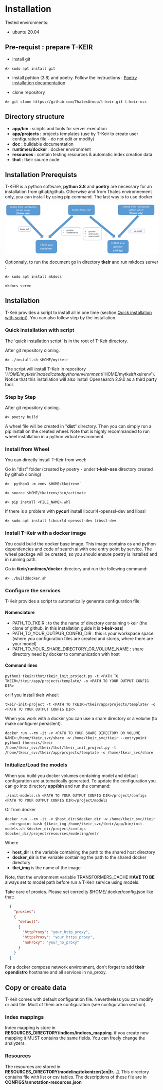 # Installation

Tested environments:

* ubuntu 20.04


## Pre-requist : prepare T-KEIR

* install git

```shell  title="Example under ubuntu"
#> sudo apt install git
```

* install pyhton (3.8) and poetry. Follow the instructions : [Poetry installation documentation](https://python-poetry.org/docs)


* clone repository

```shell  title="Example of repository clonning into 't-keir-oss' directory"
#> git clone https://github.com/ThalesGroup/t-keir.git t-keir-oss
```

## Directory structure

* **app/bin**           : scripts and tools for server execution
* **app/projects**      : projects templates (use by T-Keir to create user configuration file - do not edit or modify)
* **doc**               : buildable documentation
* **runtimes/docker**   : docker environment
* **resources**         : contain testing resources & automatic index creation data
* **thot**              : tkeir source code


## Installation Prerequists

T-KEIR is a python software, **python 3.8** and **poetry** are necessary for an installation from gitlab/github.
Otherwise and from Thales environnement only, you can install by using pip command. The last way is to use docker

![Screenshot](resources/images/doc-tkeir-install-strategies.png)


Optionnaly, to run the document go in directory **tkeir** and run mkdocs server :

```shell  title="Example of mkdocs installation under ubuntu"
#> sudo apt install mkdocs
```


```shell  title="Run the documentation server with mkdocs"
mkdocs serve
```

## Installation

T-Keir provides a script to install all in one time (section [Quick installation with script](#Quick-installation-with-script)).
You can also follow step by the installation.

### Quick installation with script

The 'quick installation script' is in the root of T-Keir directory. 

After git repository cloning.
```shell  title="Install T-Keir"
#> ./install.sh $HOME/mytkeir
```

The script will install T-Keir in repository '$HOME/mytkeir' in a dedicated python environment ('$HOME/mytkeir/tkeirenv').
Notice that this installation will also install Opensearch 2.9.0 as a third party tool.

### Step by Step

After git repository cloning.
```shell  title="Build a python wheel package:"
#> poetry build
```

A wheel file will be created in "**dist**" directory. Then you can simply run a pip install on the created wheel.
Note that is highly recommanded to run wheel installation in a python virtual environment.

### Install from Wheel

You can directly install T-Keir from weel:

Go in "dist" folder (created by poetry - under **t-keir-oss** directory created by github cloning)

```shell  title="Create a python virtual environement:"
#>  python3 -m venv $HOME/tkeirenv`
```

```shell  title="Activate you environement:"
#> source $HOME/tkeirenv/bin/activate
```

```shell  title="Install the Wheel:"
#> pip install <FILE_NAME>.whl
```

If there is a problem with **pycurl** install libcurl4-openssl-dev and libssl

```shell  title="E.G under debian/ubuntu:"
#> sudo apt install libcurl4-openssl-dev libssl-dev
```

### Install T-Keir with a docker image

You could build the docker base image. This image contains os and python dependencies and code of search ai with one entry point
by service. The wheel package will be created, so you should ensure poetry is installed and in running path.

Go in **tkeir/runtimes/docker** directory and run the following command:

```shell 
#> ./builddocker.sh
```

### Configure the services

T-Keir provides a script to automatically generate configuration file:

#### Nomenclature

* PATH_TO_TKEIR : to the the name of directory containing t-keir (the clone of github, in this installation guide it is **t-keir-oss**)
* PATH_TO_YOUR_OUTPUR_CONFIG_DIR : this is your workspace space (where you configuration files are created and stores, where there are your model)
* PATH_TO_YOUR_SHARE_DIRECTORY_OR_VOLUME_NAME : share directory need by docker to communication with host


#### Command lines

```shell
python3 tkeir/thot/tkeir_init_project.py -t <PATH TO TKEIR>/tkeir/app/projects/template/ -o <PATH TO YOUR OUTPUT CONFIG DIR>
```

or if you install tkeir wheel:

```shell
tkeir-init-project -t <PATH TO TKEIR>/tkeir/app/projects/template/ -o <PATH TO YOUR OUTPUT CONFIG DIR>
```

When you work with a docker you can use a share directory or a volume (to make configurer persistent).

```shell
docker run --rm -it -v <PATH TO YOUR SHARE DIRECTORY OR VOLUME NAME>:/home/tkeir_svc/share -w /home/tkeir_svc/tkeir --entrypoint python3 theresis/tkeir /home/tkeir_svc/tkeir/thot/tkeir_init_project.py -t /home/tkeir_svc/tkeir/app/projects/template -o /home/tkeir_svc/share
```

### Initialize/Load the models

When you build you docker volumes containing model and default configuration are automatically generated.
To update the configuration you can go into directory **app/bin** and run the command:
  
```shell
./init-models.sh <PATH TO YOUR OUTPUT CONFIG DIR>/project/configs  <PATH TO YOUR OUTPUT CONFIG DIR>/project/models
```

Or from docker

```shell
docker run --rm -it -v $host_dir:$docker_dir -w /home/tkeir_svc/tkeir --entrypoint bash $tkeir_img /home/tkeir_svc/tkeir/app/bin/init-models.sh $docker_dir/project/configs $docker_dir/project/resources/modeling/net/
```

Where 

* **host_dir** is the variable containing the path to the shared host directory
* **docker_dir** is the variable containing the path to the shared docker directory
* **tkei_img** is the name of the image

Note, that the environment variable TRANSFORMERS_CACHE **HAVE TO BE** always set to model path before run a T-Keir service using models.

Take care of proxies. Please set correclty $HOME/.docker/config.json like that:

```json
  {
    "proxies":
    {
      "default":
      {
        "httpProxy": "your_http_proxy",
        "httpsProxy": "your_https_proxy",
        "noProxy": "your_no_proxy"
      }
    }
  }
```

For a docker compose network environment, don't forget to add **tkeir opendistro** hostname and all services in no_proxy.


## Copy or create data

T-Keir comes with default configuration file.
Nevertheless you can modify or add file. Most of them are configuration (see configuration section).

### Index mappings

Index mapping is store in **RESOURCES_DIRECTORY/indices/indices_mapping**. if you create new mapping it MUST contains the same fields.
You can freely change the analyzers.

### Resources

The resources are stored in **RESOURCES_DIRECTORY/modeling/tokenizer/\[en|fr...\]**. This directory contains file with list or csv tables.
The descriptions of these file are in **CONFIGS/annotation-resources.json**


